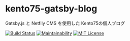 # kento75-gatsby-blog

Gatsby.js と Netfily CMS を使用した Kento75の個人ブログ  

[![Build Status](https://travis-ci.org/BlogApps/kento75-gatsby-blog.svg?branch=master)](https://travis-ci.org/BlogApps/kento75-gatsby-blog)
[![Maintainability](https://api.codeclimate.com/v1/badges/80557b431cb6551b5e3c/maintainability)](https://codeclimate.com/github/MyBlogApps/kento75-gatsby-blog/maintainability)
[![MIT License](http://img.shields.io/badge/license-MIT-blue.svg?style=flat)](LICENSE)
